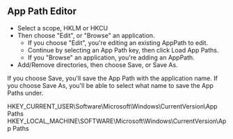 ## App Path Editor

* Select a scope, HKLM or HKCU
* Then choose "Edit", or "Browse" an application.
    * If you choose "Edit", you're editing an existing AppPath to edit.
    * Continue by selecting an App Path key, then click Load App Paths.
    * If you "Browse" an application, you're adding an AppPath.
* Add/Remove directories, then choose Save, or Save As.

If you choose Save, you'll save the App Path with the application name.
If you choose Save As, you'll be able to select what name to save the App Paths under.

HKEY_CURRENT_USER\Software\Microsoft\Windows\CurrentVersion\App Paths
HKEY_LOCAL_MACHINE\SOFTWARE\Microsoft\Windows\CurrentVersion\App Paths

